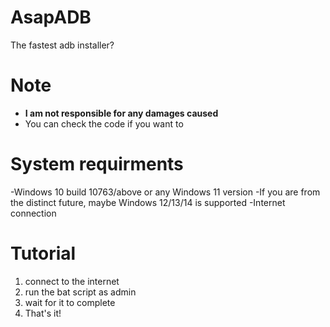 # AsapADB
The fastest adb installer?

# Note
- **I am not responsible for any damages caused**
- You can check the code if you want to

# System requirments
 -Windows 10 build 10763/above or any Windows 11 version
 -If you are from the distinct future, maybe Windows 12/13/14 is supported
 -Internet connection
 
# Tutorial
   1. connect to the internet
   2. run the bat script as admin
   3. wait for it to complete
   4. That's it!
 
 
